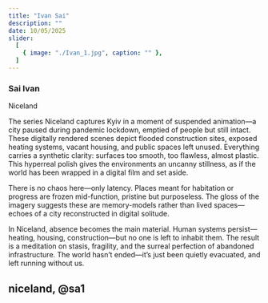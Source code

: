 ```yaml
---
title: "Ivan Sai"
description: ""
date: 10/05/2025
slider:
  [
    { image: "./Ivan_1.jpg", caption: "" },
  ]
---
```



### Sai Ivan

Niceland<br/>

The series Niceland captures Kyiv in a moment of suspended animation—a city paused during pandemic lockdown, emptied of people but still intact. These digitally rendered scenes depict flooded construction sites, exposed heating systems, vacant housing, and public spaces left unused. Everything carries a synthetic clarity: surfaces too smooth, too flawless, almost plastic. This hyperreal polish gives the environments an uncanny stillness, as if the world has  been wrapped in a digital film and set aside.<br/>
 
 There is no chaos here—only latency. Places meant for habitation or progress are frozen mid-function, pristine but purposeless. The gloss of the imagery suggests these are memory-models rather than lived spaces—echoes of a city reconstructed in digital solitude.<br/>
 
 In Niceland, absence becomes the main material. Human systems persist—heating, housing, construction—but no one is left to inhabit them. The result is a meditation on stasis, fragility, and the surreal perfection of abandoned infrastructure. The world hasn’t ended—it’s just been quietly evacuated, and left running without us.

 ## niceland, @sa1
